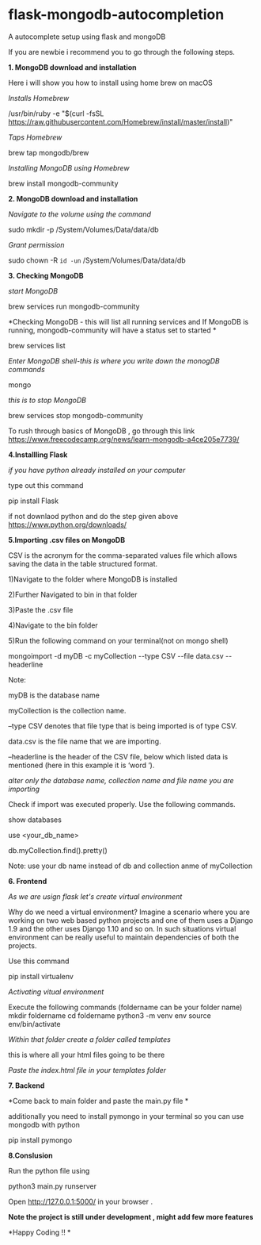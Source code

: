 # flask-mongodb-autocompletion
A autocomplete setup using flask and mongoDB


If you are newbie i recommend you to go through the following steps.

**1. MongoDB download and installation**

Here i will show you how to install using home brew on macOS


*Installs Homebrew*


/usr/bin/ruby -e "$(curl -fsSL https://raw.githubusercontent.com/Homebrew/install/master/install)"

*Taps Homebrew*


brew tap mongodb/brew

*Installing MongoDB using Homebrew*


brew install mongodb-community

**2. MongoDB download and installation**

*Navigate to the volume using the command*


sudo mkdir -p /System/Volumes/Data/data/db

*Grant permission*


sudo chown -R `id -un` /System/Volumes/Data/data/db

**3. Checking MongoDB**

*start MongoDB*


brew services run mongodb-community

*Checking MongoDB - this will list all running services and  If MongoDB is running, mongodb-community will have a status set to started *


brew services list

*Enter MongoDB shell-this is where you write down the monogDB commands*

mongo


*this is to stop MongoDB*


brew services stop mongodb-community


To rush through basics of MongoDB , go through this link https://www.freecodecamp.org/news/learn-mongodb-a4ce205e7739/


**4.Installling Flask**

*if you have python already installed on your computer*


type out this command


pip install Flask


if not  downlaod python and do the step given above https://www.python.org/downloads/

**5.Importing .csv files on MongoDB**

CSV is the acronym for the comma-separated values file which allows saving the data in the table structured format.

1)Navigate to the folder where MongoDB is installed 


2)Further Navigated to bin in that folder


3)Paste the .csv file


4)Navigate to the bin folder 


5)Run the following command on your terminal(not on mongo shell)


mongoimport -d myDB -c myCollection --type CSV --file data.csv --headerline

Note: 

myDB is the database name

myCollection is the collection name.

–type CSV denotes that file type that is being imported is of type CSV.

data.csv is the file name that we are importing.

–headerline is the header of the CSV file, below which listed data is mentioned (here in this example it is ‘word ‘).


*alter only the database name, collection name and file name you are importing*


Check if import was executed properly. Use the following commands. 


show databases


use <your_db_name>


db.myCollection.find().pretty() 

Note: use your db name instead of db and collection anme of myCollection


**6. Frontend**

*As we are usign flask let's create virtual environment*


Why do we need a virtual environment?
Imagine a scenario where you are working on two web based python projects and one of them uses a Django 1.9 and the other uses Django 1.10 and so on. In such situations virtual environment can be really useful to maintain dependencies of both the projects.

Use this command 


pip install virtualenv

*Activating vitual environment*


Execute the following commands (foldername can be your folder name)
mkdir foldername
cd foldername
python3 -m venv env
source env/bin/activate


*Within that folder create a folder called templates*


this is where all your html files going to be there


*Paste the index.html file in your templates folder* 


**7. Backend**


*Come back to main folder and paste the main.py file *


additionally you need to install pymongo in your terminal so you can use mongodb with python


pip install pymongo


**8.Conslusion**


Run the python file using


python3 main.py runserver


Open http://127.0.0.1:5000/ in your browser .



**Note the project is still under development , might add few more features**

*Happy Coding !! *









